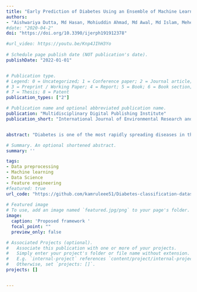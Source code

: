 ```yaml
---
title: "Early Prediction of Diabetes Using an Ensemble of Machine Learning Models"
authors:
- "Aishwariya Dutta, Md Hasan, Mohiuddin Ahmad, Md Awal, Md Islam, Mehedi Masud, Hossam Meshref"
#date: "2020-04-2"
doi: "https://doi.org/10.3390/ijerph191912378"

#url_video: https://youtu.be/Knp4JIhH3Yo
  
# Schedule page publish date (NOT publication's date).
publishDate: "2022-01-01"


# Publication type.
# Legend: 0 = Uncategorized; 1 = Conference paper; 2 = Journal article;
# 3 = Preprint / Working Paper; 4 = Report; 5 = Book; 6 = Book section;
# 7 = Thesis; 8 = Patent
publication_types: ["2"]

# Publication name and optional abbreviated publication name.
publication: "Multidisciplinary Digital Publishing Institute"
publication_short: "International Journal of Environmental Research and Public Health"


abstract: "Diabetes is one of the most rapidly spreading diseases in the world, resulting in an array of significant complications, including cardiovascular disease, kidney failure, diabetic retinopathy, and neuropathy, among others, which contribute to an increase in morbidity and mortality rate. If diabetes is diagnosed at an early stage, its severity and underlying risk factors can be significantly reduced. However, there is a shortage of labeled data and the occurrence of outliers or data missingness in clinical datasets that are reliable and effective for diabetes prediction, making it a challenging endeavor. Therefore, we introduce a newly labeled diabetes dataset from a South Asian nation (Bangladesh). In addition, we suggest an automated classification pipeline that includes a weighted ensemble of machine learning (ML) classifiers: Naive Bayes (NB), Random Forest (RF), Decision Tree (DT), XGBoost (XGB), and LightGBM (LGB). Grid search hyperparameter optimization is employed to tune the critical hyperparameters of these ML models. Furthermore, missing value imputation, feature selection, and K-fold cross-validation are included in the framework design. A statistical analysis of variance (ANOVA) test reveals that the performance of diabetes prediction significantly improves when the proposed weighted ensemble (DT + RF + XGB + LGB) is executed with the introduced preprocessing, with the highest accuracy of 0.735 and an area under the ROC curve (AUC) of 0.832. In conjunction with the suggested ensemble model, our statistical imputation and RF-based feature selection techniques produced the best results for early diabetes prediction. Moreover, the presented new dataset will contribute to developing and implementing robust ML models for diabetes prediction utilizing population-level data."

# Summary. An optional shortened abstract.
summary: ''

tags:
- Data preprocessing 
- Machine learning 
- Data Science 
- Feature engineering 
#featured: true
url_code: "https://github.com/kamruleee51/Diabetes-classification-dataset"
  
# Featured image
# To use, add an image named `featured.jpg/png` to your page's folder.
image:
  caption: 'Proposed framework '
  focal_point: ""
  preview_only: false

# Associated Projects (optional).
#   Associate this publication with one or more of your projects.
#   Simply enter your project's folder or file name without extension.
#   E.g. `internal-project` references `content/project/internal-project/index.md`.
#   Otherwise, set `projects: []`.
projects: []


---
```

